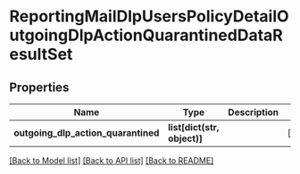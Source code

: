 # ReportingMailDlpUsersPolicyDetailOutgoingDlpActionQuarantinedDataResultSet

## Properties
Name | Type | Description | Notes
------------ | ------------- | ------------- | -------------
**outgoing_dlp_action_quarantined** | **list[dict(str, object)]** |  | [optional] 

[[Back to Model list]](../README.md#documentation-for-models) [[Back to API list]](../README.md#documentation-for-api-endpoints) [[Back to README]](../README.md)

